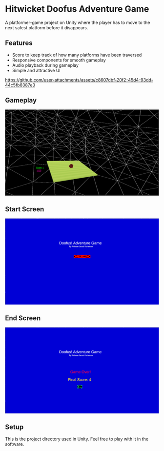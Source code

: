 # Hitwicket Doofus Adventure Game

A platformer-game project on Unity where the player has to move to the next safest platform before it disappears.

## Features
- Score to keep track of how many platforms have been traversed
- Responsive components for smooth gameplay
- Audio playback during gameplay
- Simple and attractive UI

https://github.com/user-attachments/assets/c8607dbf-20f2-45d4-93dd-44c5fb8387e3

## Gameplay
<p align="center">
  <img src="https://github.com/rishn/HW_2024_Test/blob/master/gameplay/game.png?raw=true" alt="Gameplay" />
</p>

## Start Screen
<p align="center">
  <img src="https://github.com/rishn/HW_2024_Test/blob/master/gameplay/start_screen.png?raw=true" alt="Start" />
</p>

## End Screen
<p align="center">
  <img src="https://github.com/rishn/HW_2024_Test/blob/master/gameplay/end_screen.png?raw=true" alt="End" />
</p>

## Setup
This is the project directory used in Unity. Feel free to play with it in the software.
